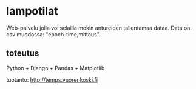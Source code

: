 # lampotilat

Web-palvelu jolla voi selailla mokin antureiden tallentamaa dataa. Data on csv muodossa: "epoch-time,mittaus".

## toteutus

Python + Django + Pandas + Matplotlib

tuotanto: http://temps.vuorenkoski.fi


